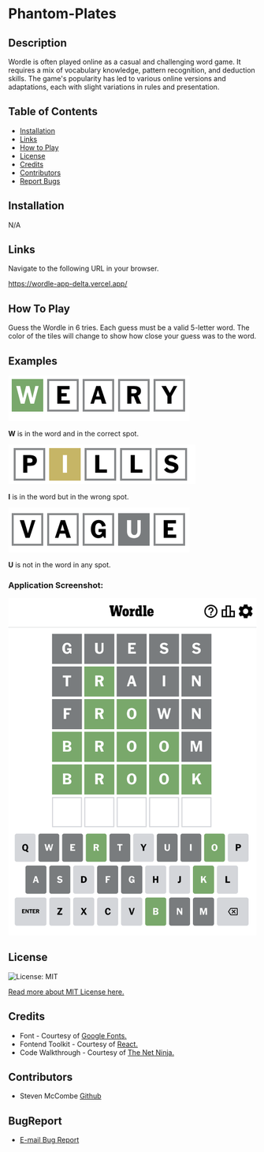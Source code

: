 # Phantom-Plates

## Description
Wordle is often played online as a casual and challenging word game. It requires a mix of vocabulary knowledge, pattern recognition, and deduction skills. The game's popularity has led to various online versions and adaptations, each with slight variations in rules and presentation.

## Table of Contents
* [Installation](#installation)
* [Links](#Links)
* [How to Play](#howtoplay)
* [License](#license)
* [Credits](#credits)
* [Contributors](#contributors)
* [Report Bugs](#bugreport)

## Installation
N/A

## Links
Navigate to the following URL in your browser. 

https://wordle-app-delta.vercel.app/

## How To Play
Guess the Wordle in 6 tries.
Each guess must be a valid 5-letter word.
The color of the tiles will change to show how close your guess was to the word.

## Examples

![image](./images/weary.png)

**W** is in the word and in the correct spot.

![image](./images/pills.png)

**I** is in the word but in the wrong spot.

![image](./images/vague.png)

**U** is not in the word in any spot.


### Application Screenshot:
 ![image](./images/app.png)


## License 
  ![License: MIT](https://img.shields.io/badge/License-MIT-yellow.svg) 

  [Read more about MIT License here.](https://opensource.org/licenses/MIT)
  
## Credits
- Font - Courtesy of [Google Fonts.](https://fonts.google.com)
- Fontend Toolkit - Courtesy of [React.](https://getbootstrap.com/)
- Code Walkthrough - Courtesy of [The Net Ninja.](https://www.youtube.com/watch?v=ZSWl5UwhHcs&ab_channel=TheNetNinja)

## Contributors
- Steven McCombe  [Github](https://github.com/Steven-McCombe)

## BugReport
- [E-mail Bug Report](mailto:bugreport@wordle.com)




